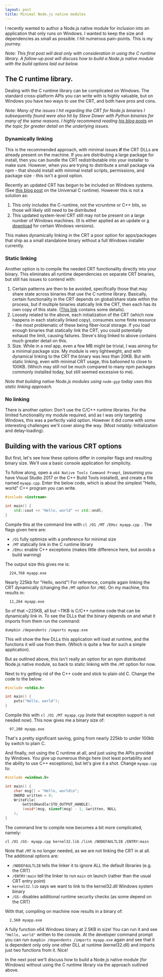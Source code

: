 ```yaml
---
layout: post
title: Minimal Node.js native modules
---
```


I recently wanted to author a Node.js native module for inclusion into an application that only runs
on Windows. I wanted to keep the size and dependencies as small as possible. I hit numerous pain-points.
This is my journey.

_Note: This first post will deal only with consideration in using the C runtime library. A follow-up post will
discuss how to build a Node.js native module with the build options laid out below._

## The C runtime library.

Dealing with the C runtime library can be complicated on Windows. The standard cross-platform APIs you
can write with is highly valuable, but on Windows you have two ways to use the CRT, and both have pros and cons.

_Note: Many of the issues I hit regarding the CRT for Node.js binaries I subsequently found were also hit by Steve Dower
with Python binaries for many of the same reasons. I highly recommend reading [his blog posts](https://stevedower.id.au/blog/building-for-python-3-5-part-two/) on the topic for greater detail on the underlying issues._

### Dynamically linking

This is the recommended approach, with minimal issues **if** the CRT DLLs are already present on the machine.
If you are distributing a large package for install, then you can bundle the CRT redistributable into your
installer to make sure. However, when you are trying to distribute a small package via npm - that should
install with minimal install scripts, permissions, and package size - this isn't a good option.

Recently an updated CRT has begun to be included on Windows systems. (See [this blog post](https://blogs.msdn.microsoft.com/vcblog/2015/03/03/introducing-the-universal-crt/)
on the Universal C runtime). However this is not a solution as:

  1. This only includes the C-runtime, not the vcruntime or C++ bits, so those will likely still need to be distributed
  2. This updated system-level CRT still may not be present on a large number of Windows machines. (It is either applied as an update or [a download](https://support.microsoft.com/en-us/help/2999226/update-for-universal-c-runtime-in-windows) for certain Windows versions).

This makes dynamically linking in the CRT a poor option for apps/packages that ship as a small
standalone binary without a full Windows installer currently.

### Static linking

Another option is to compile the needed CRT functionality directly into your binary. This eliminates all
runtime dependencies on separate CRT binaries, but still has issues to contend with:

  1. Certain patterns are then to be avoided, specifically those that may share state across binaries that use
     the C runtime library. Basically, certain functionality in the CRT depends on global/share state within
     the process, but if multiple binaries statically link the CRT, then each has its own copy of this state.
     ([This link](https://docs.microsoft.com/en-us/cpp/c-runtime-library/crt-library-features?view=vs-2017#what-problems-exist-if-an-application-uses-more-than-one-crt-version) contains some details).
  2. Loosely related to the above, each initialization of the CRT (which now happens in each statically linked
     copy), consumes some finite resource - the most problematic of these being fiber-local storage. If you
     load enough binaries that statically link the CRT, you could potentially exhaust the limit, causing failures.
     Steve's blog linked to above contains much greater detail on this.
  3. Size. While in a _real_ app, even a few MB might be trivial, I was aiming for a minimal package size. My module
     is very lightweight, and with dynamical linking to the CRT the binary was less than 20KB. But with static linking,
     even with minimal CRT usage, this ballooned to close to 100KB. (Which may still not be much compared to many
     npm packages commonly installed today, but still seemed excessive to me).

_Note that building native Node.js modules using `node-gyp` today uses this static linking approach._

### No linking

There is another option: Don't use the C/C++ runtime libraries. For the limited functionality my module required,
and as I was only targeting Windows, this was a perfectly valid option. However it did come with some
interesting challenges we'll cover along the way. (Most notably: Initialization and delay-loading).

## Building with the various CRT options

But first, let's see how these options differ in compiler flags and resulting binary size. We'll use
a basic console application for simplicity.

To follow along, open a `x64 Native Tools Command Prompt`, (assuming you have Visual Studio 2017
or the C++ Build Tools installed), and create a file named `myapp.cpp`. Enter the below code, which
is about the simplest "Hello, world" C++ program you can write.

```cpp
#include <iostream>

int main() {
    std::cout << "Hello, world" << std::endl;
}
```

Compile this at the command line with `cl /O1 /MT /EHsc myapp.cpp `. The flags given here are:

 - `/O1` fully optimize with a preference for minimal size
 - `/MT` statically link in the C runtime library
 - `/EHsc` enable C++ exceptions (makes little difference here, but avoids a build warning)

The output size this gives me is:

```
  224,768 myapp.exe
```

Nearly 225kb for "Hello, world"! For reference, compile again linking the CRT dynamically
(changing the `/MT` option for `/MD`). On my machine, this results in:

```
  11,264 myapp.exe
```

So of that ~225KB, all but ~11KB is C/C++ runtime code that can be dynamically link in. To see the
DLLs that the binary depends on and what it imports from them run the command:

```
dumpbin /dependents /imports myapp.exe
```

This will show the few DLLs this application will load at runtime, and the functions it will use from
them. (Which is quite a few for such a simple application).

But as outlined above, this isn't really an option for an npm distributed Node.js native module,
so back to static linking with the `/MT` option for now.

Next to try getting rid of the C++ code and stick to plain old C. Change the code to the below:

```cpp
#include <stdio.h>

int main() {
    puts("Hello, world");
}
```

Compile this with `cl /O1 /MT myapp.cpp` (note that exception support is not needed now). This now gives
me a binary size of:

```
  97,280 myapp.exe
```

That's a pretty significant saving, going from nearly 225kb to under 100kb by switch to plain C.

And finally, not using the C runtime at all, and just using the APIs provided by Windows. You give
up numerous things here (not least portability and the ability to use C++ exceptions), but let's
give it a shot. Change `myapp.cpp` to:

```cpp
#include <windows.h>

int main() {
    char msg[] = "Hello, world\n";
    DWORD written = 0;
    WriteFile(
        GetStdHandle(STD_OUTPUT_HANDLE),
        (void*)msg, sizeof(msg) - 1, &written, NULL
    );
}
```

The command line to compile now becomes a bit more complicated, namely:

```
cl /O1 /GS- myapp.cpp kernel32.lib /link /NODEFAULTLIB /ENTRY:main
```

Note that `/MT` is no longer needed, as we are not linking the CRT in at all. The additional options are:

 - `/NODEFAULTLIB` tells the linker it to ignore ALL the default libraries (e.g. the CRT)
 - `/ENTRY:main` tell the linker to run `main` on launch (rather than the usual CRT entry point)
 - `kernel32.lib` says we want to link to the kernel32.dll Windows system binary
 - `/GS-` disables additional runtime security checks (as some depend on the CRT)

With that, compiling on machine now results in a binary of:

```
  2,560 myapp.exe
```

A fully function x64 Windows binary at 2.5KB in size! You can run it and see `"Hello, world"` written
to the console. At the developer command prompt you can run `dumpbin /dependents /imports myapp.exe`
again and see that it is dependent only only one other DLL at runtime (kernel32.dll) and imports just
two functions from it. Nice!

In the next post we'll discuss how to build a Node.js native module (for Windows) without using the
C runtime library via the approach outlined above.

<!--
# TODO

  - [ ] Reproducing the NAPI CRT initialization functionality in DllMain.
  - [ ] Using the OS APIs for string manipulation.
  - [ ] Providing simple substitutes for needed CRT functions (e.g. malloc/free, new/delete, strlen, etc.)
  - [ ] Challenges with the loader hooks and delayimp.lib (needed for Electron).
  - [ ] Dynamically loading the Node.js module and NAPI functions.
  - [ ] The added benefit of feature detection!
  - [ ] A header only dependency for Node.js!
-->
